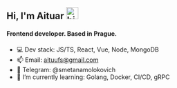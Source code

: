 ## Hi, I'm Aituar <img src="https://user-images.githubusercontent.com/1303154/88677602-1635ba80-d120-11ea-84d8-d263ba5fc3c0.gif" width="28px" hright="28px" alt="hi">
#### Frontend developer. Based in Prague.
- 💻 Dev stack: JS/TS, React, Vue, Node, MongoDB
- 📫 Email: aituufs@gmail.com
- 💬 Telegram: @smetanamolokovich
- 🌱 I’m currently learning: Golang, Docker, CI/CD, gRPC

<!--
**smetanamolokovich/smetanamolokovich** is a ✨ _special_ ✨ repository because its `README.md` (this file) appears on your GitHub profile.

Here are some ideas to get you started:

- 🔭 I’m currently working on ...
- 🌱 I’m currently learning ...
- 👯 I’m looking to collaborate on ...
- 🤔 I’m looking for help with ...
- 💬 Ask me about ...
- 📫 How to reach me: ...
- 😄 Pronouns: ...
- ⚡ Fun fact: ...
-->
